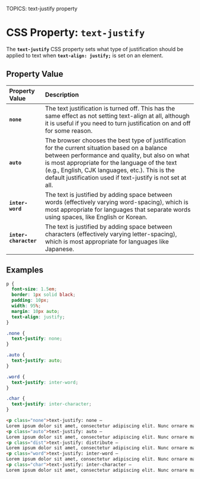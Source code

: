 TOPICS: text-justify property

# CSS Property: `text-justify`

The **`text-justify`** CSS property sets what type of justification should be applied to text when
**`text-align: justify;`** is set on an element.

## Property Value

| Property Value | Description |
| :--- | :--- |
| **`none`** | The text justification is turned off. This has the same effect as not setting text-align at all, although it is useful if you need to turn justification on and off for some reason. |
| **`auto`** | The browser chooses the best type of justification for the current situation based on a balance between performance and quality, but also on what is most appropriate for the language of the text (e.g., English, CJK languages, etc.). This is the default justification used if text-justify is not set at all. |
| **`inter-word`** | The text is justified by adding space between words (effectively varying word-spacing), which is most appropriate for languages that separate words using spaces, like English or Korean. |
| **`inter-character`** | The text is justified by adding space between characters (effectively varying letter-spacing), which is most appropriate for languages like Japanese. |

## Examples

```css
p {
  font-size: 1.5em;
  border: 1px solid black;
  padding: 10px;
  width: 95%;
  margin: 10px auto;
  text-align: justify;
}

.none {
  text-justify: none;
}

.auto {
  text-justify: auto;
}

.word {
  text-justify: inter-word;
}

.char {
  text-justify: inter-character;
}
```

```html
<p class="none">text-justify: none —
Lorem ipsum dolor sit amet, consectetur adipiscing elit. Nunc ornare maximus vehicula. Duis nisi velit, dictum id mauris vitae, lobortis pretium quam. Quisque sed nisi pulvinar, consequat justo id, feugiat leo. Cras eu elementum dui.</p>
<p class="auto">text-justify: auto —
Lorem ipsum dolor sit amet, consectetur adipiscing elit. Nunc ornare maximus vehicula. Duis nisi velit, dictum id mauris vitae, lobortis pretium quam. Quisque sed nisi pulvinar, consequat justo id, feugiat leo. Cras eu elementum dui.</p>
<p class="dist">text-justify: distribute —
Lorem ipsum dolor sit amet, consectetur adipiscing elit. Nunc ornare maximus vehicula. Duis nisi velit, dictum id mauris vitae, lobortis pretium quam. Quisque sed nisi pulvinar, consequat justo id, feugiat leo. Cras eu elementum dui.</p>
<p class="word">text-justify: inter-word —
Lorem ipsum dolor sit amet, consectetur adipiscing elit. Nunc ornare maximus vehicula. Duis nisi velit, dictum id mauris vitae, lobortis pretium quam. Quisque sed nisi pulvinar, consequat justo id, feugiat leo. Cras eu elementum dui.</p>
<p class="char">text-justify: inter-character —
Lorem ipsum dolor sit amet, consectetur adipiscing elit. Nunc ornare maximus vehicula. Duis nisi velit, dictum id mauris vitae, lobortis pretium quam. Quisque sed nisi pulvinar, consequat justo id, feugiat leo. Cras eu elementum dui.</p>
```
